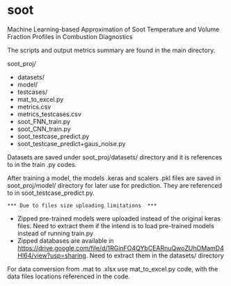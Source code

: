 # soot
Machine Learning-based Approximation of Soot Temperature and Volume Fraction Profiles in Combustion Diagnostics

The scripts and output metrics summary are found in the main directory.

soot_proj/
- datasets/
- model/
- testcases/
- mat_to_excel.py
- metrics.csv
- metrics_testcases.csv
- soot_FNN_train.py
- soot_CNN_train.py
- soot_testcase_predict.py
- soot_testcase_predict+gaus_noise.py
		
Datasets are saved under soot_proj/datasets/ directory and it is references to in the train .py codes.

After training a model, the models .keras and scalers .pkl files are saved in soot_proj/model/ directory for later use for prediction. They are referenced to in soot_testcase_predict.py.

`*** Due to files size uploading limitations  ***`
- Zipped pre-trained models were uploaded instead of the original keras files. Need to extract them if the intend is to load pre-trained models instead of running train.py
- Zipped databases are available in https://drive.google.com/file/d/1RGinFO4QYbCEARnuQwoZUhOMamD4HI64/view?usp=sharing. Need to extract them in the datasets/ directory

For data conversion from .mat to .xlsx use mat_to_excel.py code, with the data files locations referenced in the code.
